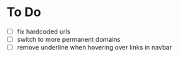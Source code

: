 # To Do

- [ ] fix hardcoded urls
- [ ] switch to more permanent domains
- [ ] remove underline when hovering over links in navbar
